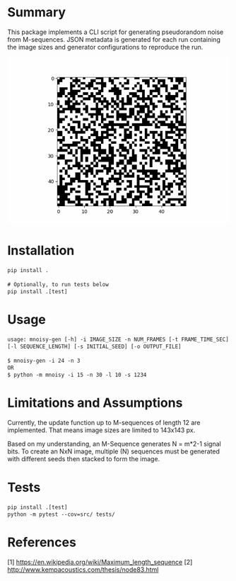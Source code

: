 # Summary
This package implements a CLI script for generating pseudorandom noise from M-sequences. JSON metadata is generated for each run containing the image sizes and generator configurations to reproduce the run.

![](docs/noise.gif)

# Installation
```
pip install .

# Optionally, to run tests below
pip install .[test]
```

# Usage
```
usage: mnoisy-gen [-h] -i IMAGE_SIZE -n NUM_FRAMES [-t FRAME_TIME_SEC] [-l SEQUENCE_LENGTH] [-s INITIAL_SEED] [-o OUTPUT_FILE]

$ mnoisy-gen -i 24 -n 3
OR
$ python -m mnoisy -i 15 -n 30 -l 10 -s 1234
```

# Limitations and Assumptions
Currently, the update function up to M-sequences of length 12 are implemented. That means image sizes are limited to 143x143 px.

Based on my understanding, an M-Sequence generates N = m*2-1 signal bits. To create an NxN image, multiple (N) sequences must be generated with different seeds then stacked to form the image.

# Tests
```
pip install .[test]
python -m pytest --cov=src/ tests/
```

# References
[1] https://en.wikipedia.org/wiki/Maximum_length_sequence
[2] http://www.kempacoustics.com/thesis/node83.html
